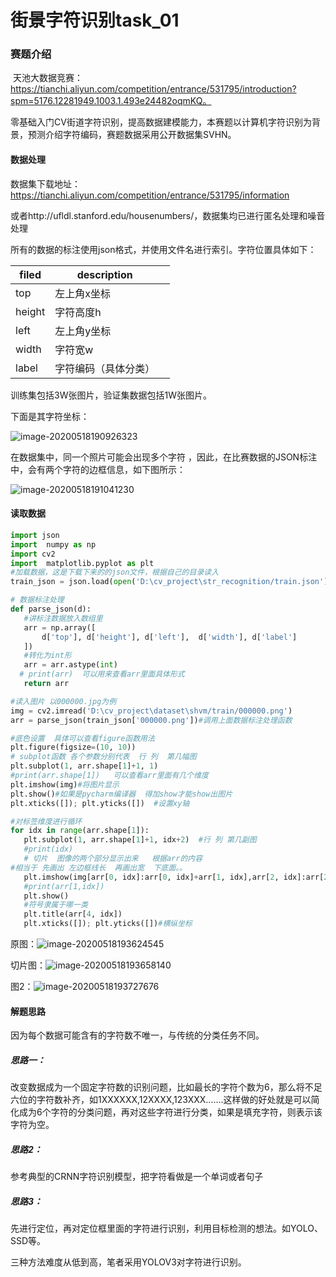 # 街景字符识别task_01

### 赛题介绍

​    天池大数据竞赛：https://tianchi.aliyun.com/competition/entrance/531795/introduction?spm=5176.12281949.1003.1.493e24482oqmKQ。

​    零基础入门CV街道字符识别，提高数据建模能力，本赛题以计算机字符识别为背景，预测介绍字符编码，赛题数据采用公开数据集SVHN。

#### 数据处理

数据集下载地址：https://tianchi.aliyun.com/competition/entrance/531795/information

或者http://ufldl.stanford.edu/housenumbers/，数据集均已进行匿名处理和噪音处理

所有的数据的标注使用json格式，并使用文件名进行索引。字符位置具体如下：

| filed  | description          |      |
| ------ | -------------------- | ---- |
| top    | 左上角x坐标          |      |
| height | 字符高度h            |      |
| left   | 左上角y坐标          |      |
| width  | 字符宽w              |      |
| label  | 字符编码（具体分类） |      |

训练集包括3W张图片，验证集数据包括1W张图片。

下面是其字符坐标：

![image-20200518190926323](C:\Users\zst\AppData\Roaming\Typora\typora-user-images\image-20200518190926323.png)

在数据集中，同一个照片可能会出现多个字符 ，因此，在比赛数据的JSON标注中，会有两个字符的边框信息，如下图所示：

![image-20200518191041230](C:\Users\zst\AppData\Roaming\Typora\typora-user-images\image-20200518191041230.png)

#### 读取数据

```python
import json
import  numpy as np
import cv2
import  matplotlib.pyplot as plt
#加载数据，这是下载下来的的json文件，根据自己的目录读入
train_json = json.load(open('D:\cv_project\str_recognition/train.json'))

# 数据标注处理
def parse_json(d):
   #讲标注数据放入数组里
   arr = np.array([
       d['top'], d['height'], d['left'],  d['width'], d['label']
   ])
   #转化为int形
   arr = arr.astype(int)
  # print(arr)  可以用来查看arr里面具体形式
   return arr

#读入图片 以000000.jpg为例
img = cv2.imread('D:\cv_project\dataset\shvm/train/000000.png')
arr = parse_json(train_json['000000.png'])#调用上面数据标注处理函数

#底色设置  具体可以查看figure函数用法
plt.figure(figsize=(10, 10))
# subplot函数 各个参数分别代表  行 列  第几幅图
plt.subplot(1, arr.shape[1]+1, 1)
#print(arr.shape[1])   可以查看arr里面有几个维度
plt.imshow(img)#将图片显示
plt.show()#如果是pycharm编译器  得加show才能show出图片
plt.xticks([]); plt.yticks([])  #设置xy轴

#对标签维度进行循环 
for idx in range(arr.shape[1]):
   plt.subplot(1, arr.shape[1]+1, idx+2)  #行 列 第几副图 
   #print(idx)
   # 切片  图像的两个部分显示出来   根据arr的内容
#相当于 先画出 左边框线长  再画出宽  下底面。。    
   plt.imshow(img[arr[0, idx]:arr[0, idx]+arr[1, idx],arr[2, idx]:arr[2, idx]+arr[3, idx]]) #第一个标注位置x  到第一个标注位置结束     第二个标注位置  第二个标注为结束 
   #print(arr[1,idx])
   plt.show()
   #符号隶属于哪一类 
   plt.title(arr[4, idx])
   plt.xticks([]); plt.yticks([])#横纵坐标 

```

原图：![image-20200518193624545](C:\Users\zst\AppData\Roaming\Typora\typora-user-images\image-20200518193624545.png)

切片图：![image-20200518193658140](C:\Users\zst\AppData\Roaming\Typora\typora-user-images\image-20200518193658140.png)

图2：![image-20200518193727676](C:\Users\zst\AppData\Roaming\Typora\typora-user-images\image-20200518193727676.png)

#### 解题思路

因为每个数据可能含有的字符数不唯一，与传统的分类任务不同。

##### 思路一：

改变数据成为一个固定字符数的识别问题，比如最长的字符个数为6，那么将不足六位的字符数补齐，如1XXXXXX,12XXXX,123XXX.......这样做的好处就是可以简化成为6个字符的分类问题，再对这些字符进行分类，如果是填充字符，则表示该字符为空。

##### 思路2：

参考典型的CRNN字符识别模型，把字符看做是一个单词或者句子

##### 思路3：

先进行定位，再对定位框里面的字符进行识别，利用目标检测的想法。如YOLO、SSD等。

三种方法难度从低到高，笔者采用YOLOV3对字符进行识别。



